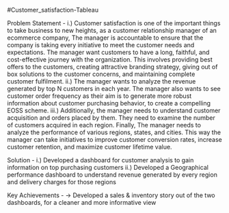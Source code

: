#Customer_satisfaction-Tableau

Problem Statement - 
i.) Customer satisfaction is one of the important things to take business to new heights, as a customer relationship manager of an ecommerce company, The manager is accountable to 
ensure that the company is taking every initiative to meet the customer needs and expectations. The manager want customers to have a long, faithful, and cost-effective journey with
the organization. This involves providing best offers to the customers, creating attractive branding strategy, giving out of box solutions to the customer concerns, and maintaining
complete customer fulfilment.
ii.) The manager wants to analyze the revenue generated by top N customers in each year. The manager also wants to see customer order frequency as their aim is to generate more robust
information about customer purchasing behavior, to create a compelling EOSS scheme.
iii.) Additionally, the manager needs to understand customer acquisition and orders placed by them. They need to examine the number of customers acquired in each region. Finally, 
The manager needs to analyze the performance of various regions, states, and cities. This way the manager can take initiatives to improve customer conversion rates, 
increase customer retention, and maximize customer lifetime value.

Solution - 
i.) Developed a dashboard for customer analysis to gain information on top purchasing customers
ii.) Developed a Geographical performance dashboard to understand revenue generated by every region and delivery charges for those regions

Key Achievements -
-> Developed a sales & inventory story out of the two dashboards, for a cleaner and more informative view
